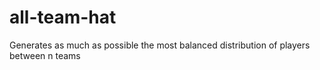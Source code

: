 # all-team-hat
Generates as much as possible the most balanced distribution of players between n teams
